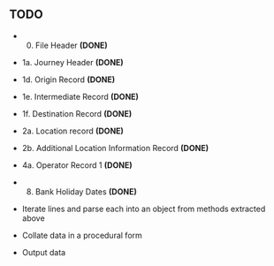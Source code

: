 ## TODO

* 0. File Header **(DONE)**
* 1a. Journey Header **(DONE)**
* 1d. Origin Record **(DONE)**
* 1e. Intermediate Record **(DONE)**
* 1f. Destination Record **(DONE)**
* 2a. Location record **(DONE)**
* 2b. Additional Location Information Record **(DONE)**
* 4a. Operator Record 1 **(DONE)**
* 8. Bank Holiday Dates **(DONE)**

* Iterate lines and parse each into an object from methods extracted above
* Collate data in a procedural form
* Output data